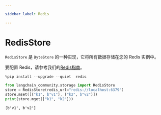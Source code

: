 ```yaml
---

sidebar_label: Redis

---
```


# RedisStore

`RedisStore` 是 `ByteStore` 的一种实现，它将所有数据存储在您的 Redis 实例中。

要配置 Redis，请参考我们的[Redis指南](/docs/integrations/providers/redis)。

```python
%pip install --upgrade --quiet  redis
```

```python
from langchain_community.storage import RedisStore
store = RedisStore(redis_url="redis://localhost:6379")
store.mset([("k1", b"v1"), ("k2", b"v2")])
print(store.mget(["k1", "k2"]))
```

```output
[b'v1', b'v2']
```